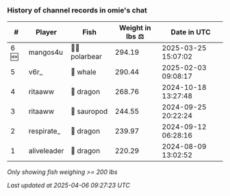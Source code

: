 ### History of channel records in omie's chat
| # | Player | Fish | Weight in lbs ⚖️ | Date in UTC |
|-----|------|--------|-----------|---------|
| 6 🆕 | mangos4u | 🐻‍❄ polarbear | 294.19 | 2025-03-25 15:07:02 |
| 5   | v6r_ | 🐳 whale | 290.44 | 2025-02-03 09:08:17 |
| 4   | ritaaww | 🐉 dragon | 268.76 | 2024-10-18 13:27:48 |
| 3   | ritaaww | 🦕 sauropod | 244.55 | 2024-09-25 20:22:24 |
| 2   | respirate_ | 🐉 dragon | 239.97 | 2024-09-12 06:28:16 |
| 1   | aliveleader | 🐉 dragon | 220.29 | 2024-08-09 13:02:52 |

_Only showing fish weighing >= 200 lbs_

_Last updated at 2025-04-06 09:27:23 UTC_